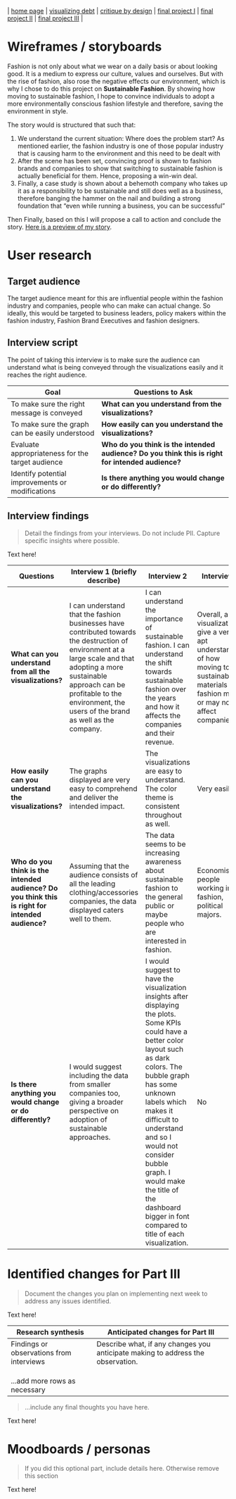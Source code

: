 
| [home page](https://raslan2000.github.io/My-Portfolio/) | [visualizing debt](https://raslan2000.github.io/My-Portfolio/visualizing-government-debt) | [critique by design](https://raslan2000.github.io/My-Portfolio/critique-by-design) | [final project I](https://raslan2000.github.io/My-Portfolio/final-project-part-one) | [final project II](https://raslan2000.github.io/My-Portfolio/final-project-part-two) | [final project III]() |
# Wireframes / storyboards
Fashion is not only about what we wear on a daily basis or about looking good. It is a medium to express our culture, values and ourselves. But with the rise of fashion, also rose the negative effects our environment, which is why I chose to do this project on **Sustainable Fashion**. By showing how moving to sustainable fashion, I hope to convince individuals to adopt a more environmentally conscious fashion lifestyle and therefore, saving the environment in style.

The story would is structured that such that:

1. We understand the current situation: Where does the problem start? As mentioned earlier, the fashion industry is one of those popular industry that is causing harm to the environment and this need to be dealt with 
2. After the scene has been set, convincing proof is shown to fashion brands and companies to show that switching to sustainable fashion is actually beneficial for them. Hence, proposing a win-win deal.
3. Finally, a  case study is shown about a behemoth company who takes up it as a responsibility to be sustainable and still does well as a business, therefore banging the hammer on the nail and building a strong foundation that “even while running a business, you can be successful”

Then Finally, based on this I will propose a call to action and conclude the story. [Here is a preview of my story](https://preview.shorthand.com/N9WCBe9a7RNGgwsm).

# User research 

## Target audience
The target audience meant for this are influential people within the fashion industry and companies, people who can make can actual change. So ideally, this would be targeted to business leaders, policy makers within the fashion industry, Fashion Brand Executives and fashion designers. 


## Interview script
The point of taking this interview is to make sure the audience can understand what is being conveyed through the visualizations easily and it reaches the right audience. 

| Goal | Questions to Ask |
| --- | --- |
| To make sure the right message is conveyed | **What can you understand from the visualizations?** |
| To make sure the graph can be easily understood | **How easily can you understand the visualizations?** |
| Evaluate appropriateness for the target audience | **Who do you think is the intended audience? Do you think this is right for intended audience?** |
| Identify potential improvements or modifications | **Is there anything you would change or do differently?** |

## Interview findings
> Detail the findings from your interviews.  Do not include PII.  Capture specific insights where possible.

Text here!

| **Questions**                                                                 | **Interview 1 (briefly describe)**                                                                                                                                   | **Interview 2**                                                                                                                                                                                                                  | **Interview 3**                                                                                                                    |
|-------------------------------------------------------------------------------|----------------------------------------------------------------------------------------------------------------------------------------------------------------------|---------------------------------------------------------------------------------------------------------------------------------------------------------------------------------------------------------------------------------|-----------------------------------------------------------------------------------------------------------------------------------|
| **What can you understand from all the visualizations?**                      | I can understand that the fashion businesses have contributed towards the destruction of environment at a large scale and that adopting a more sustainable approach can be profitable to the environment, the users of the brand as well as the company.                   | I can understand the importance of sustainable fashion. I can understand the shift towards sustainable fashion over the years and how it affects the companies and their revenue.                                                                                           | Overall, all the visualizations give a very apt understanding of how moving to sustainable materials for fashion may or may not affect companies.                       |
| **How easily can you understand the visualizations?**                         | The graphs displayed are very easy to comprehend and deliver the intended impact.                                                                                                                           | The visualizations are easy to understand. The color theme is consistent throughout as well.                                                                                                                                                                           | Very easily                                                                                                                        |
| **Who do you think is the intended audience? Do you think this is right for intended audience?** | Assuming that the audience consists of all the leading clothing/accessories companies, the data displayed caters well to them.                                                                               | The data seems to be increasing awareness about sustainable fashion to the general public or maybe people who are interested in fashion.                                                                                                                             | Economists, people working in fashion, political majors.                                                                           |
| **Is there anything you would change or do differently?**                     | I would suggest including the data from smaller companies too, giving a broader perspective on adoption of sustainable approaches.                                                                           | I would suggest to have the visualization insights after displaying the plots. Some KPIs could have a better color layout such as dark colors. The bubble graph has some unknown labels which makes it difficult to understand and so I would not consider bubble graph. I would make the title of the dashboard bigger in font compared to title of each visualization. | No                                                                                                                                |


# Identified changes for Part III
> Document the changes you plan on implementing next week to address any issues identified.  

Text here!

| Research synthesis                       | Anticipated changes for Part III                                                |
|------------------------------------------|---------------------------------------------------------------------------------|
| Findings or observations from interviews | Describe what, if any changes you anticipate making to address the observation. |
|                                          |                                                                                 |
|                                          |                                                                                 |
|                                          |                                                                                 |
| ...add more rows as necessary            |                                                                                 |

> ...include any final thoughts you have here. 

Text here!

# Moodboards / personas
> If you did this optional part, include details here.  Otherwise remove this section

Text here!
